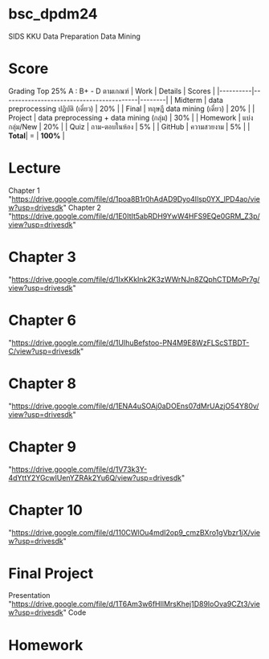 # bsc_dpdm24
SIDS KKU Data Preparation Data Mining
# Score
Grading Top 25% A : B+ - D ตามเกณฑ์
| Work     | Details                                  | Scores |
|----------|------------------------------------------|--------|
| Midterm  | data preprocessing ปฏิบัติ (เดี่ยว)   | 20%    |
| Final    | ทฤษฎี data mining (เดี่ยว)            | 20%    |
| Project  | data preprocessing + data mining (กลุ่ม) | 30%    |
| Homework | แบ่งกลุ่ม/New                           | 20%    |
| Quiz     | ถาม-ตอบในห้อง                          | 5%     |
| GitHub   | ความสวยงาม                             | 5%     |
| **Total**| =                                      | **100%** |

# Lecture
Chapter 1
"https://drive.google.com/file/d/1poa8B1r0hAdAD9Dyo4Ilsp0YX_lPD4ao/view?usp=drivesdk"
Chapter 2
"https://drive.google.com/file/d/1E0ItIt5abRDH9YwW4HFS9EQe0GRM_Z3p/view?usp=drivesdk"
# Chapter 3
"https://drive.google.com/file/d/1IxKKkInk2K3zWWrNJn8ZQphCTDMoPr7g/view?usp=drivesdk"
# Chapter 6
"https://drive.google.com/file/d/1UIhuBefstoo-PN4M9E8WzFLScSTBDT-C/view?usp=drivesdk"
# Chapter 8
"https://drive.google.com/file/d/1ENA4uSOAj0aDOEns07dMrUAzjO54Y80v/view?usp=drivesdk"
# Chapter 9
"https://drive.google.com/file/d/1V73k3Y-4dYttY2YGcwIUenYZRAk2Yu6Q/view?usp=drivesdk"
# Chapter 10
"https://drive.google.com/file/d/110CWlOu4mdI2op9_cmzBXro1gVbzr1jX/view?usp=drivesdk"

# Final Project
Presentation "https://drive.google.com/file/d/1T6Am3w6fHIlMrsKhej1D89IoOva9CZt3/view?usp=drivesdk"
Code
# Homework
